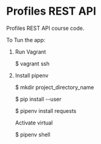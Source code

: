 # Profiles REST API

Profiles REST API course code.

To Tun the app:

1. Run Vagrant  
    
    
    $ vagrant ssh  


2. Install pipenv
   
    
    $ mkdir project_directory_name
   
    $ pip install --user 
   
    $ pipenv install requests

    Activate virtual 
   
    $ pipenv shell

